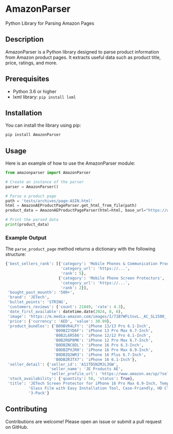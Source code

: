 # AmazonParser
Python Library for Parsing Amazon Pages

## Description

AmazonParser is a Python library designed to parse product information from Amazon product pages. It extracts useful data such as product title, price, ratings, and more.

## Prerequisites

- Python 3.6 or higher
- lxml library: `pip install lxml`

## Installation

You can install the library using pip:

```sh
pip install AmazonParser
```

## Usage

Here is an example of how to use the AmazonParser module:

```python
from amazonparser import AmazonParser

# Create an instance of the parser
parser = AmazonParser()

# Parse a product page
path = 'tests/archives/page-ASIN.html'
html = AmazonAEProductPageParser.get_html_from_file(path)
product_data = AmazonAEProductPageParser(html=html, base_url="https://www.amazon.ae/")

# Print the parsed data
print(product_data)
```

### Example Output

The `parse_product_page` method returns a dictionary with the following structure:

```python
{'best_sellers_rank': [{'category': 'Mobile Phones & Communication Products',
                        'category_url': 'https://...',
                        'rank': 5},
                       {'category': 'Mobile Phone Screen Protectors',
                        'category_url': 'https://...',
                        'rank': 2}],
 'bought_past_mounth': '500+',
 'brand': 'JETech',
 'bullet_points': 'STRING',
 'customers_reviews': {'count': 21049, 'rate': 4.3},
 'date_first_available': datetime.date(2024, 8, 6),
 'image': 'https://m.media-amazon.com/images/I/71B7WFLtovL._AC_SL1500_.jpg',
 'price': {'currency': 'AED', 'value': 30.99},
 'product_bundles': {'B09BVR4LFY': 'iPhone 13/13 Pro 6.1-Inch',
                     'B09BZ2YD6F': 'iPhone 13 Pro Max 6.7-Inch',
                     'B0B2L6R586': 'iPhone 12/12 Pro 6.1-Inch',
                     'B0B2RQP8MK': 'iPhone 12 Pro Max 6.7-Inch',
                     'B0DBZNC8DL': 'iPhone 16 Pro 6.3-Inch',
                     'B0DBZPXJRH': 'iPhone 16 Pro Max 6.9-Inch',
                     'B0DBZQ2WR3': 'iPhone 16 Plus 6.7-Inch',
                     'B0DBZR3TX7': 'iPhone 16 6.1-Inch'},
 'seller_detail': {'seller_id': 'A11TDSN2MJL3GW',
                   'seller_name': 'JE Products AE',
                   'seller_profile_url': 'https://www.amazon.ae/sp/?seller=A11TDSN2MJL3GW'},
 'stock_availability': {'quantity': 50, 'status': True},
 'title': 'JETech Screen Protector for iPhone 16 Pro Max 6.9-Inch, Tempered '
          'Glass Film with Easy Installation Tool, Case-Friendly, HD Clear, '
          '3-Pack'}
```

## Contributing

Contributions are welcome! Please open an issue or submit a pull request on GitHub.

